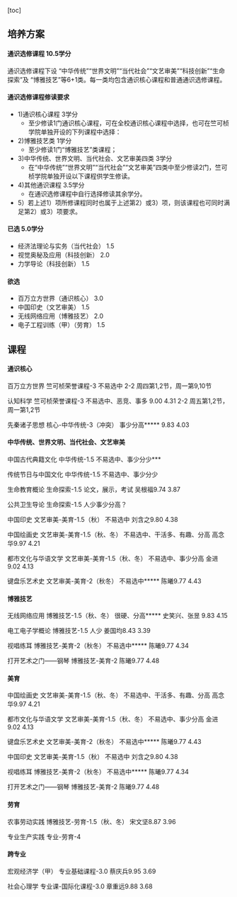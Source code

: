 [toc]


## 培养方案
#### 通识选修课程 10.5学分
通识选修课程下设 “中华传统”“世界文明”“当代社会”“文艺审美”“科技创新”“生命探索”及 “博雅技艺”等6+1类。每一类均包含通识核心课程和普通通识选修课程。
#### 通识选修课程修读要求
- 1)通识核心课程 3学分
  - 至少修读1门通识核心课程，可在全校通识核心课程中选择，也可在竺可桢学院单独开设的下列课程中选择：
- 2)博雅技艺类 1学分
  - 至少修读1门“博雅技艺”类课程；
- 3)中华传统、世界文明、当代社会、文艺审美四类 3学分
  - 在“中华传统”“世界文明”“当代社会”“文艺审美”四类中至少修读2门，竺可桢学院单独开设以下课程供学生修读。
- 4)其他通识课程 3.5学分
  - 在通识选修课程中自行选择修读其余学分。
- 5）若上述1）项所修课程同时也属于上述第2）或3）项，则该课程也可同时满足第2）或3）项要求。

#### 已选 5.0学分
- 经济法理论与实务（当代社会） 1.5
- 视觉奥秘及应用（科技创新） 2.0
- 力学导论（科技创新） 1.5


#### 欲选
- 百万立方世界（通识核心） 3.0
- 中国印史（文艺审美） 1.5
- 无线网络应用（博雅技艺） 2.0
- 电子工程训练（甲）（劳育） 1.5





## 课程
#### 通识核心
百万立方世界 竺可桢荣誉课程-3
不易选中
2-2 周四第1,2节，周一第9,10节

认知科学 竺可桢荣誉课程-3
不易选中、恶竞、事多
9.00 4.31
2-2 周五第1,2节，周一第1,2节

先秦诸子思想 核心-中华传统-3（冲突）
事少分高*****
9.83 4.03


#### 中华传统、世界文明、当代社会、文艺审美
中国古代典籍文化 中华传统-1.5
不易选中、事少分少***

传统节日与中国文化 中华传统-1.5
不易选中、事少分少

生命教育概论 生命探索-1.5
论文，展示，考试
吴根福9.74 3.87

公共卫生导论 生命探索-1.5
人少事少分高？

中国印史 文艺审美-美育-1.5（秋）
不易选中
刘含之9.80 4.38

中国绘画史 文艺审美-美育-1.5（秋、冬）
不易选中、干活多、有趣、分高
高念华9.97 4.21

都市文化与华语文学 文艺审美-美育-1.5（秋、冬）
不易选中、事少分高
金进9.02 4.13

键盘乐艺术史 文艺审美-美育-2（秋冬）
不易选中*****
陈曦9.77 4.43


#### 博雅技艺
无线网络应用 博雅技艺-1.5（秋、冬）
很硬、分高*****
史笑兴、张昱
9.83 4.15

电工电子学概论 博雅技艺-1.5
人少
姜国均8.43 3.39

视唱练耳 博雅技艺-美育-2（秋冬）
不易选中*****
陈曦9.77 4.34

打开艺术之门——钢琴 博雅技艺-美育-2
陈曦9.77 4.48


#### 美育
中国绘画史 文艺审美-美育-1.5（秋、冬）
不易选中、干活多、有趣、分高
高念华9.97 4.21

都市文化与华语文学 文艺审美-美育-1.5（秋、冬）
不易选中、事少分高
金进9.02 4.13

键盘乐艺术史 文艺审美-美育-2（秋冬）
不易选中*****
陈曦9.77 4.43

中国印史 文艺审美-美育-1.5（秋）
不易选中
刘含之9.80 4.38

视唱练耳 博雅技艺-美育-2（秋冬）
不易选中*****
陈曦9.77 4.34

打开艺术之门——钢琴 博雅技艺-美育-2
陈曦9.77 4.48


#### 劳育
农事劳动实践 博雅技艺-劳育-1.5（秋、冬）
宋文坚8.87 3.96

专业生产实践 专业-劳育-4


#### 跨专业
宏观经济学（甲） 专业基础课程-3.0
蔡庆兵9.95 3.69

社会心理学 专业课-国际化课程-3.0
章重远9.88 3.68
